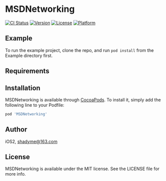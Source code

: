 # MSDNetworking

[![CI Status](https://img.shields.io/travis/iOS2/MSDNetworking.svg?style=flat)](https://travis-ci.org/iOS2/MSDNetworking)
[![Version](https://img.shields.io/cocoapods/v/MSDNetworking.svg?style=flat)](https://cocoapods.org/pods/MSDNetworking)
[![License](https://img.shields.io/cocoapods/l/MSDNetworking.svg?style=flat)](https://cocoapods.org/pods/MSDNetworking)
[![Platform](https://img.shields.io/cocoapods/p/MSDNetworking.svg?style=flat)](https://cocoapods.org/pods/MSDNetworking)

## Example

To run the example project, clone the repo, and run `pod install` from the Example directory first.

## Requirements

## Installation

MSDNetworking is available through [CocoaPods](https://cocoapods.org). To install
it, simply add the following line to your Podfile:

```ruby
pod 'MSDNetworking'
```

## Author

iOS2, shadyme@163.com

## License

MSDNetworking is available under the MIT license. See the LICENSE file for more info.
